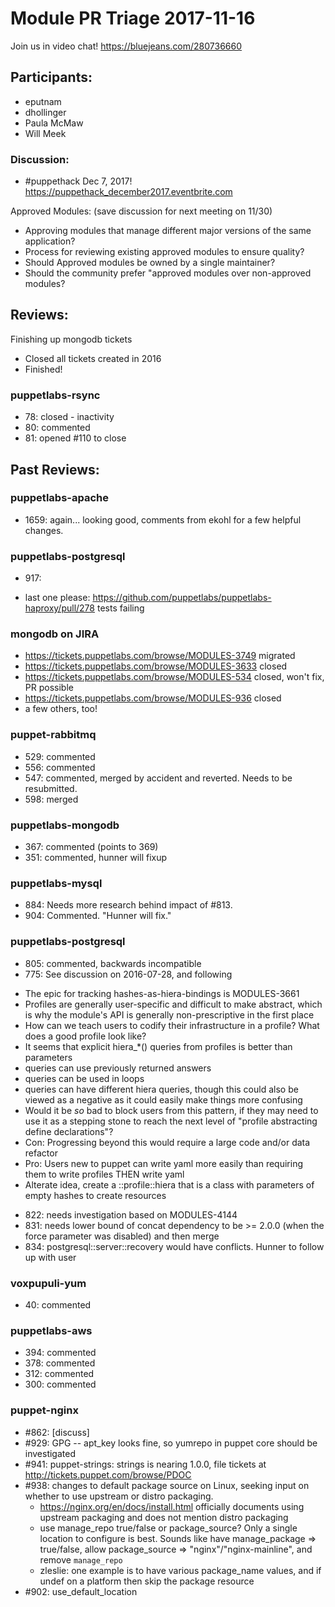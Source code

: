# Module PR Triage 2017-11-16

Join us in video chat! https://bluejeans.com/280736660

## Participants:
* eputnam
* dhollinger
* Paula McMaw
* Will Meek

### Discussion:
* #puppethack Dec 7, 2017! 
https://puppethack_december2017.eventbrite.com

Approved Modules: (save discussion for next meeting on 11/30)
- Approving modules that manage different major versions of the same application?
- Process for reviewing existing approved modules to ensure quality?
- Should Approved modules be owned by a single maintainer?
- Should the community prefer "approved modules over non-approved modules?

## Reviews:
Finishing up mongodb tickets
- Closed all tickets created in 2016
- Finished!

### puppetlabs-rsync
* 78: closed - inactivity
* 80: commented
* 81: opened #110 to close

## Past Reviews:
### puppetlabs-apache
* 1659: again... looking good, comments from ekohl for a few helpful changes.

### puppetlabs-postgresql
* 917: 
 
- last one please: https://github.com/puppetlabs/puppetlabs-haproxy/pull/278 tests failing

### mongodb on JIRA
- https://tickets.puppetlabs.com/browse/MODULES-3749 migrated
- https://tickets.puppetlabs.com/browse/MODULES-3633 closed
- https://tickets.puppetlabs.com/browse/MODULES-534 closed, won't fix, PR possible
- https://tickets.puppetlabs.com/browse/MODULES-936 closed
- a few others, too!

### puppet-rabbitmq
- 529: commented
- 556: commented
- 547: commented, merged by accident and reverted. Needs to be resubmitted.
- 598: merged

### puppetlabs-mongodb
* 367: commented (points to 369)
* 351: commented, hunner will fixup


### puppetlabs-mysql
* 884: Needs more research behind impact of #813.
* 904: Commented. "Hunner will fix."

### puppetlabs-postgresql
* 805: commented, backwards incompatible
* 775: See discussion on 2016-07-28, and following
- The epic for tracking hashes-as-hiera-bindings is MODULES-3661
- Profiles are generally user-specific and difficult to make abstract, which is why the module's API is generally non-prescriptive in the first place
- How can we teach users to codify their infrastructure in a profile? What does a good profile look like?
- It seems that explicit hiera_*() queries from profiles is better than parameters
- queries can use previously returned answers
- queries can be used in loops
- queries can have different hiera queries, though this could also be viewed as a negative as it could easily make things more confusing
- Would it be *so* bad to block users from this pattern, if they may need to use it as a stepping stone to reach the next level of "profile abstracting define declarations"?
- Con: Progressing beyond this would require a large code and/or data refactor
- Pro: Users new to puppet can write yaml more easily than requiring them to write profiles THEN write yaml
- Alterate idea, create a <module name>::profile::hiera that is a class with parameters of empty hashes to create resources
* 822: needs investigation based on MODULES-4144
* 831: needs lower bound of concat dependency to be >= 2.0.0 (when the force parameter was disabled) and then merge
* 834: postgresql::server::recovery would have conflicts. Hunner to follow up with user


### voxpupuli-yum
* 40: commented

### puppetlabs-aws
* 394: commented
* 378: commented
* 312: commented
* 300: commented

### puppet-nginx
* #862: [discuss]
* #929: GPG -- apt_key looks fine, so yumrepo in puppet core should be investigated
* #941: puppet-strings: strings is nearing 1.0.0, file tickets at http://tickets.puppet.com/browse/PDOC
* #938: changes to default package source on Linux, seeking input on whether to use upstream or distro packaging.
  * https://nginx.org/en/docs/install.html officially documents using upstream packaging and does not mention distro packaging
  * use manage_repo true/false or package_source? Only a single location to configure is best. Sounds like have manage_package => true/false, allow package_source => "nginx"/"nginx-mainline", and remove `manage_repo`
  * zleslie: one example is to have various package_name values, and if undef on a platform then skip the package resource
* #902: use_default_location


